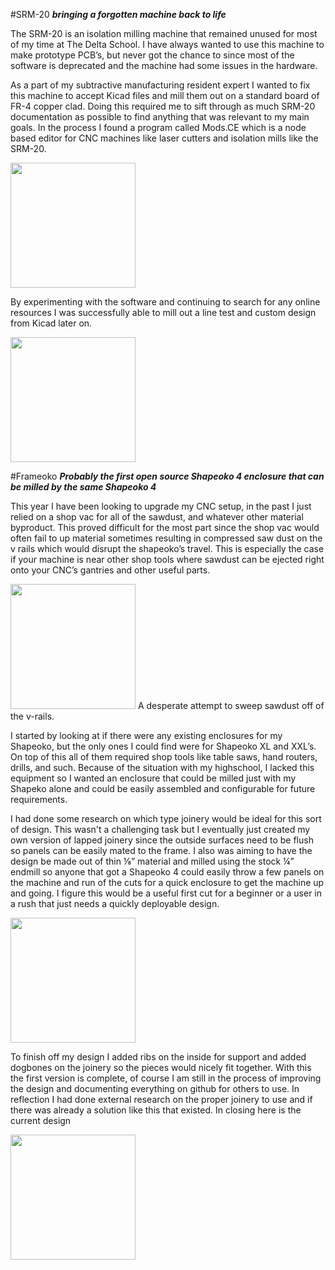 #SRM-20
***bringing a forgotten machine back to life***

The SRM-20 is an isolation milling machine that remained unused for most of my time at The Delta School. I have always wanted to use this machine to make prototype PCB’s, but never got the chance to since most of the software is deprecated and the machine had some issues in the hardware. 

As a part of my subtractive manufacturing resident expert I wanted to fix this machine to accept Kicad files and mill them out on a standard board of FR-4 copper clad. Doing this required me to sift through as much SRM-20 documentation as possible to find anything that was relevant to my main goals. In the process I found a program called Mods.CE which is a node based editor for CNC machines like laser cutters and isolation mills like the SRM-20. 

<img src="https://github.com/user-attachments/assets/1247dede-ea45-4498-b154-6e804b7556ee" width="200">

By experimenting with the software and continuing to search for any online resources I was successfully able to mill out a line test and custom design from Kicad later on. 

<img src="https://github.com/user-attachments/assets/fd20dfd2-844f-4e72-ab47-ecdbe2551df3" width="200">

#Frameoko 
***Probably the first open source Shapeoko 4 enclosure that can be milled by the same Shapeoko 4***

This year I have been looking to upgrade my CNC setup, in the past I just relied on a shop vac for all of the sawdust, and whatever other material byproduct. This proved difficult for the most part since the shop vac would often fail to up material sometimes resulting in compressed saw dust on the v rails which would disrupt the shapeoko’s travel. This is especially the case if your machine is near other shop tools where sawdust can be ejected right onto your CNC’s gantries and other useful parts.

<img src="https://github.com/user-attachments/assets/3bfa7c13-dbe1-463f-aaec-7a71ca1bb33c" width="200">
A desperate attempt to sweep sawdust off of the v-rails. 

I started by looking at if there were any existing enclosures for my Shapeoko, but the only ones I could find were for Shapeoko XL and XXL’s. On top of this all of them required shop tools like table saws, hand routers, drills, and such. Because of the situation with my highschool, I lacked this equipment so I wanted an enclosure that could be milled just with my Shapeko alone and could be easily assembled and configurable for future requirements. 

I had done some research on which type joinery would be ideal for this sort of design. This wasn't a challenging task but I eventually just created my own version of lapped joinery since the outside surfaces need to be flush so panels can be easily mated to the frame. I also was aiming to have the design be made out of thin ⅛” material and milled using the stock ¼” endmill so anyone that got a Shapeoko 4 could easily throw a few panels on the machine and run of the cuts for a quick enclosure to get the machine up and going. I figure this would be a useful first cut for a beginner or a user in a rush that just needs a quickly deployable design. 

<img src="https://github.com/user-attachments/assets/f40d5ac4-2b82-4b25-96bd-ac58247cd99c" width="200">

To finish off my design I added ribs on the inside for support and added dogbones on the joinery so the pieces would nicely fit together. With this the first version is complete, of course I am still in the process of improving the design and documenting everything on github for others to use. In reflection I had done external research on the proper joinery to use and if there was already a solution like this that existed. In closing here is the current design 

<img src="https://github.com/user-attachments/assets/82ea135a-8a22-4951-9fa7-c02061df3550" width="200">


